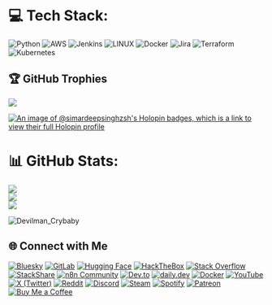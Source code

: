 # 💻 Tech Stack: 
![Python](https://img.shields.io/badge/python-3670A0?style=for-the-badge&logo=python&logoColor=ffdd54) ![AWS](https://img.shields.io/badge/AWS-%23FF9900.svg?style=for-the-badge&logo=amazon-aws&logoColor=white) ![Jenkins](https://img.shields.io/badge/jenkins-%232C5263.svg?style=for-the-badge&logo=jenkins&logoColor=white) ![LINUX](https://img.shields.io/badge/Linux-FCC624?style=for-the-badge&logo=linux&logoColor=black) ![Docker](https://img.shields.io/badge/docker-%230db7ed.svg?style=for-the-badge&logo=docker&logoColor=white) ![Jira](https://img.shields.io/badge/jira-%230A0FFF.svg?style=for-the-badge&logo=jira&logoColor=white) ![Terraform](https://img.shields.io/badge/terraform-%235835CC.svg?style=for-the-badge&logo=terraform&logoColor=white) ![Kubernetes](https://img.shields.io/badge/kubernetes-%23326ce5.svg?style=for-the-badge&logo=kubernetes&logoColor=white)

## 🏆 GitHub Trophies
![](https://github-profile-trophy.vercel.app/?username=SimardeepSingh-zsh&theme=matrix&no-frame=false&no-bg=false&margin-w=4)

[![An image of @simardeepsinghzsh's Holopin badges, which is a link to view their full Holopin profile](https://holopin.me/simardeepsinghzsh)](https://holopin.io/@simardeepsinghzsh)

# 📊 GitHub Stats:
![](https://github-readme-stats.vercel.app/api?username=SimardeepSingh-zsh&theme=chartreuse-dark&hide_border=false&include_all_commits=false&count_private=true)<br/>
![](https://github-readme-streak-stats.herokuapp.com/?user=SimardeepSingh-zsh&theme=chartreuse-dark&hide_border=false)<br/>
![](https://github-readme-stats.vercel.app/api/top-langs/?username=SimardeepSingh-zsh&theme=chartreuse-dark&hide_border=false&include_all_commits=false&count_private=true&layout=compact)

<img align="center" alt="Devilman_Crybaby" src="https://github.com/SimardeepSingh-zsh/Devilman-Crybaby/blob/main/cyberpunk-ghost-in-the-shell.gif"/>

## 🌐 Connect with Me

[![Bluesky](https://img.shields.io/badge/Bluesky-0285FF?logo=bluesky&logoColor=white)](https://bsky.app/profile/simardeepsingh.bsky.social)
[![GitLab](https://img.shields.io/badge/GitLab-FC6D26?logo=gitlab&logoColor=white)](https://gitlab.com/1003simar)
[![Hugging Face](https://img.shields.io/badge/HuggingFace-FFD21E?logo=huggingface&logoColor=black)](https://huggingface.co/simardeepsingh)
[![HackTheBox](https://img.shields.io/badge/HackTheBox-111927?logo=hackthebox&logoColor=9FEF00)](https://account.hackthebox.com/simar10)
[![Stack Overflow](https://img.shields.io/badge/Stack%20Overflow-F58025?logo=stackoverflow&logoColor=white)](https://stackoverflow.com/users/29873878/simar)
[![StackShare](https://img.shields.io/badge/StackShare-0690FA?logo=stackshare&logoColor=white)](https://stackshare.io/simardeepsingh-zsh)
[![n8n Community](https://img.shields.io/badge/n8n%20Community-F05A28?logo=n8n&logoColor=white)](https://community.n8n.io/u/simardeepsingh-zsh)
[![Dev.to](https://img.shields.io/badge/Dev.to-0A0A0A?logo=dev.to&logoColor=white)](https://dev.to/simardeepsinghzsh)
[![daily.dev](https://img.shields.io/badge/daily.dev-FF5722?logo=dailydotdev&logoColor=white)](https://app.daily.dev/simardeepsingh)
[![Docker](https://img.shields.io/badge/Docker-2496ED?logo=docker&logoColor=white)](https://app.docker.com/accounts/simarawsdocker)
[![YouTube](https://img.shields.io/badge/YouTube-FF0000?logo=youtube&logoColor=white)](https://www.youtube.com/@ETAUnicorn)
[![X (Twitter)](https://img.shields.io/badge/X-000000?logo=x&logoColor=white)](https://x.com/simar_cloud)
[![Reddit](https://img.shields.io/badge/Reddit-FF4500?logo=reddit&logoColor=white)](https://www.reddit.com/user/ETAUnicorn/)
[![Discord](https://img.shields.io/badge/Discord-5865F2?logo=discord&logoColor=white)](https://discord.gg/XNVNnUtc)
[![Steam](https://img.shields.io/badge/Steam-000000?logo=steam&logoColor=white)](https://steamcommunity.com/profiles/76561199532883842/)
[![Spotify](https://img.shields.io/badge/Spotify-1DB954?logo=spotify&logoColor=white)](https://open.spotify.com/user/31tyht3ojbtv574hhqwpoywwesui?si=OcFQbRGTQQGv-HcEQD0Ezw)
[![Patreon](https://img.shields.io/badge/Patreon-F96854?logo=patreon&logoColor=white)](https://www.patreon.com/c/simar10)
[![Buy Me a Coffee](https://img.shields.io/badge/Buy%20Me%20a%20Coffee-FFDD00?logo=buymeacoffee&logoColor=black)](https://buymeacoffee.com/simar10)



